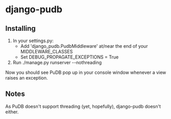 django-pudb
===========

Installing
----------

1. In your settings.py:
   - Add 'django_pudb.PudbMiddleware' at/near the end of your MIDDLEWARE_CLASSES
   - Set DEBUG_PROPAGATE_EXCEPTIONS = True
2. Run ./manage.py runserver --nothreading

Now you should see PuDB pop up in your console window whenever a view 
raises an exception.

Notes
-----

As PuDB doesn't support threading (yet, hopefully), django-pudb doesn't either.
